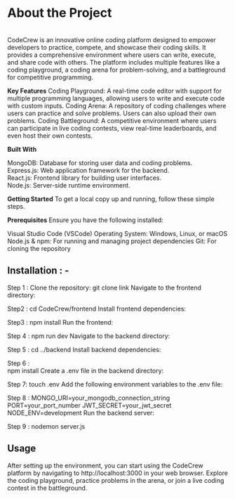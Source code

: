 
<h1>About the Project</h1><br>
CodeCrew is an innovative online coding platform designed to empower developers to practice, compete, and showcase their coding skills. It provides a comprehensive environment where users can write, execute, and share code with others. The platform includes multiple features like a coding playground, a coding arena for problem-solving, and a battleground for competitive programming.

**Key Features**
Coding Playground: A real-time code editor with support for multiple programming languages, allowing users to write and execute code with custom inputs.
Coding Arena: A repository of coding challenges where users can practice and solve problems. Users can also upload their own problems.
Coding Battleground: A competitive environment where users can participate in live coding contests, view real-time leaderboards, and even host their own contests.

**Built With**

MongoDB: Database for storing user data and coding problems.<br>
Express.js: Web application framework for the backend.<br>
React.js: Frontend library for building user interfaces.<br>
Node.js: Server-side runtime environment.<br>

**Getting Started**
To get a local copy up and running, follow these simple steps.

**Prerequisites**
Ensure you have the following installed:

Visual Studio Code (VSCode)
Operating System: Windows, Linux, or macOS
Node.js & npm: For running and managing project dependencies
Git: For cloning the repository

<h2>Installation : - </h2>

Step 1 : 
Clone the repository:
git clone link
Navigate to the frontend directory:

Step2 : 
cd CodeCrew/frontend
Install frontend dependencies:

Step3 : 
npm install
Run the frontend:

Step 4 : 
npm run dev
Navigate to the backend directory:

Step 5 : 
cd ../backend
Install backend dependencies:

Step 6 :  
npm install
Create a .env file in the backend directory:

Step 7: 
touch .env
Add the following environment variables to the .env file:

Step 8 : 
MONGO_URI=your_mongodb_connection_string
PORT=your_port_number
JWT_SECRET=your_jwt_secret
NODE_ENV=development
Run the backend server:

Step 9 : 
nodemon server.js

<h2>Usage</h2>
After setting up the environment, you can start using the CodeCrew platform by navigating to http://localhost:3000 in your web browser. Explore the coding playground, practice problems in the arena, or join a live coding contest in the battleground.
